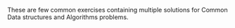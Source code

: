 These are few common exercises containing multiple solutions for Common Data structures and Algorithms problems.
